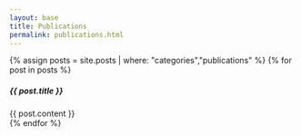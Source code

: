 ```yaml
---
layout: base
title: Publications
permalink: publications.html
---
```

{% assign posts = site.posts | where: "categories","publications" %}
{% for post in posts %}
<div class="card mb-3">
  <h5 class="card-header">{{ post.title }}</h5>
  <div class="card-body">
    {{ post.content }}
  </div>
</div>
{% endfor %}
